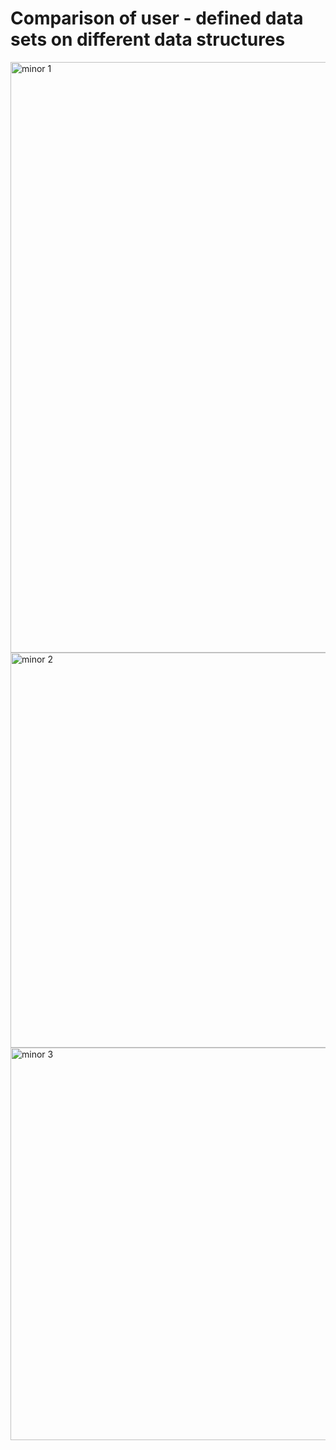 # Comparison of user - defined data sets on different data structures

<img width="945" alt="minor 1" src="https://github.com/sanaya-bhardwaj/Minor-Project-/assets/135012941/e3877c17-e4f1-4912-b7fe-0a95fea7f675">

<img width="632" alt="minor 2" src="https://github.com/sanaya-bhardwaj/Minor-Project-/assets/135012941/00f37821-710f-46cb-a65a-456c4028f5f1">
<img width="628" alt="minor 3" src="https://github.com/sanaya-bhardwaj/Minor-Project-/assets/135012941/1bf1861d-2944-4de0-afc8-efa689632afa">


